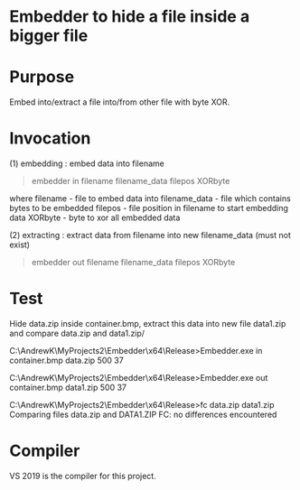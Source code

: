 # Embedder to hide a file inside a bigger file

Purpose
=======
Embed into/extract a file into/from other file with byte XOR.

Invocation
==========
(1) embedding : embed data into filename

>embedder in filename filename_data filepos XORbyte

where
  filename      - file to embed data into
  filename_data - file which contains bytes to be embedded
  filepos       - file position in filename to start embedding data
  XORbyte       - byte to xor all embedded data

(2) extracting : extract data from filename into new filename_data (must not exist)

>embedder out filename filename_data filepos XORbyte

Test
====
Hide data.zip inside container.bmp, extract this data into new file data1.zip 
and compare data.zip and data1.zip/

C:\AndrewK\MyProjects2\Embedder\x64\Release>Embedder.exe in container.bmp data.zip 500 37

C:\AndrewK\MyProjects2\Embedder\x64\Release>Embedder.exe out container.bmp data1.zip 500 37

C:\AndrewK\MyProjects2\Embedder\x64\Release>fc data.zip data1.zip
Comparing files data.zip and DATA1.ZIP
FC: no differences encountered

Compiler
========
VS 2019 is the compiler for this project.


